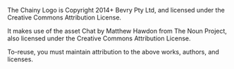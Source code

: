 The Chainy Logo is Copyright 2014+ Bevry Pty Ltd, and licensed under the Creative Commons Attribution License.

It makes use of the asset Chat by Matthew Hawdon from The Noun Project, also licensed under the Creative Commons Attribution License.

To-reuse, you must maintain attribution to the above works, authors, and licenses.